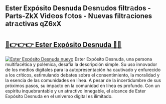 ## Ester Expósito Desnuda D𝚎sn𝚞dos filtr𝚊dos - Parts-ZkX Vid𝚎os f𝚘tos - N𝚞evas filtr𝚊ciones atr𝚊ctivas qZ6xX

# <h2><a href="http://mbdwwmw.tromn.icu/?c=Ester+Exp%c3%b3sito+Desnuda">🔗👉👉👉 Ester Expósito Desnuda 🔗🔗</a></h2>

[![Ester Expósito Desnuda nuevo](https://i.imgur.com/pEAQMta.gif)](http://mbdwwmw.tromn.icu/?c=Ester+Exp%c3%b3sito+Desnuda)
Ester Expósito Desnuda, una persona multifacética y polémica, desafía la descripción simple. Su uso innovador de los medios digitales para la autopresentación ha cautivado y enfurecido a los críticos, estimulando debates sobre el consentimiento, la moralidad y la esencia de las comunidades en línea. A pesar de la incertidumbre de sus próximos pasos, su impacto en la comunidad en línea es profundo. Con un espíritu inquebrantable y un atractivo innegable, el alcance de Ester Expósito Desnuda en el universo digital es ilimitado.
